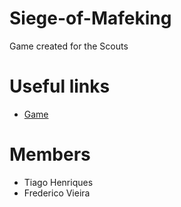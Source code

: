 # Siege-of-Mafeking

Game created for the Scouts

# Useful links
 
 * [Game](https://toscan0.itch.io/mafekingsiege)

# Members
 * Tiago Henriques
 * Frederico Vieira
